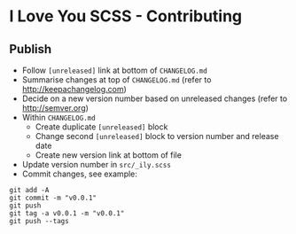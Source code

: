 I Love You SCSS - Contributing
==============================

Publish
-------

- Follow `[unreleased]` link at bottom of `CHANGELOG.md`
- Summarise changes at top of `CHANGELOG.md` (refer to http://keepachangelog.com)
- Decide on a new version number based on unreleased changes (refer to http://semver.org)
- Within `CHANGELOG.md`
    - Create duplicate `[unreleased]` block
    - Change second `[unreleased]` block to version number and release date
    - Create new version link at bottom of file
- Update version number in `src/_ily.scss`
- Commit changes, see example:

```
git add -A
git commit -m "v0.0.1"
git push
git tag -a v0.0.1 -m "v0.0.1"
git push --tags 
```

